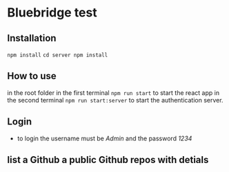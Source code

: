 # Bluebridge test

## Installation
`npm install`
`cd server npm install`

## How to use
in the root folder
in the first terminal
`npm run start`
to start the react app
in the second terminal
`npm run start:server`
to start the authentication server.

## Login
- to login the username must be *Admin* and the password *1234*

## list a Github a public Github repos with detials 

